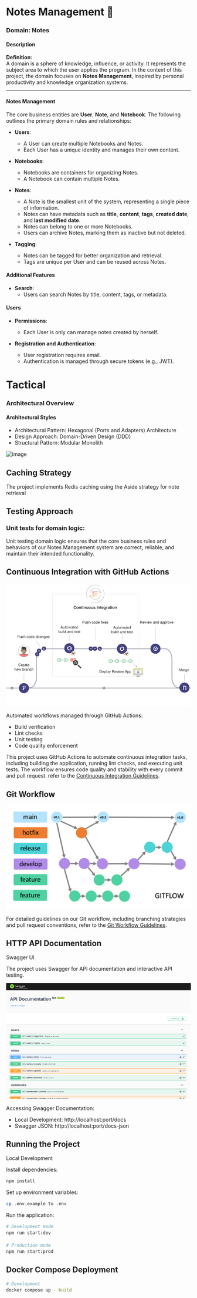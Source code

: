 # Notes Management 📝

### Domain: Notes  

#### Description  

**Definition**:  
A domain is a sphere of knowledge, influence, or activity. It represents the subject area to which the user applies the program. In the context of this project, the domain focuses on **Notes Management**, inspired by personal productivity and knowledge organization systems.  

---

#### Notes Management  

The core business entities are **User**, **Note**, and **Notebook**. The following outlines the primary domain rules and relationships:  

- **Users**:  
  - A User can create multiple Notebooks and Notes.  
  - Each User has a unique identity and manages their own content.  

- **Notebooks**:  
  - Notebooks are containers for organizing Notes.  
  - A Notebook can contain multiple Notes.  

- **Notes**:  
  - A Note is the smallest unit of the system, representing a single piece of information.  
  - Notes can have metadata such as **title**, **content**, **tags**, **created date**, and **last modified date**.  
  - Notes can belong to one or more Notebooks.  
  - Users can archive Notes, marking them as inactive but not deleted.  

- **Tagging**:  
  - Notes can be tagged for better organization and retrieval.  
  - Tags are unique per User and can be reused across Notes.  


#### Additional Features  

- **Search**:  
  - Users can search Notes by title, content, tags, or metadata.  


#### Users  

- **Permissions**:  
  - Each User is only can manage notes created by herself.

- **Registration and Authentication**:  
  - User registration requires email.  
  - Authentication is managed through secure tokens (e.g., JWT).
 

# Tactical


### Architectural Overview

#### Architectural Styles

- Architectural Pattern: Hexagonal (Ports and Adapters) Architecture
- Design Approach: Domain-Driven Design (DDD)
- Structural Pattern: Modular Monolith
  
![image](https://github.com/user-attachments/assets/6866a424-a6f3-49ae-9dc5-1f557ad4f6a5)


## Caching Strategy
The project implements Redis caching using the Aside strategy for note retrieval

## Testing Approach

### Unit tests for domain logic:
Unit testing domain logic ensures that the core business rules and behaviors of our Notes Management system are correct, reliable, and maintain their intended functionality.

## Continuous Integration with GitHub Actions

![CI](./docs/ci.jpg)

Automated workflows managed through GitHub Actions:
- Build verification
- Lint checks
- Unit testing
- Code quality enforcement

This project uses GitHub Actions to automate continuous integration tasks, including building the application, running lint checks, and executing unit tests. The workflow ensures code quality and stability with every commit and pull request. refer to the [Continuous Integration Guidelines](./docs/continuous-integration.md).


## Git Workflow

![Workflow](./docs/workflow.png)

For detailed guidelines on our Git workflow, including branching strategies and pull request conventions, refer to the [Git Workflow Guidelines](./docs/development-process-and-branching-strategy.md).

## HTTP API Documentation
Swagger UI

The project uses Swagger for API documentation and interactive API testing.

![swagger ui](./docs//swagger-ui.png)

Accessing Swagger Documentation:

- Local Development: http://localhost:port/docs
- Swagger JSON: http://localhost:port/docs-json

## Running the Project
Local Development

Install dependencies:

```bash
npm install
```

Set up environment variables:

```bash
cp .env.example to .env
```

Run the application:

```bash
# Development mode
npm run start:dev

# Production mode
npm run start:prod
```

## Docker Compose Deployment

```bash
# Development
docker compose up --build
```
